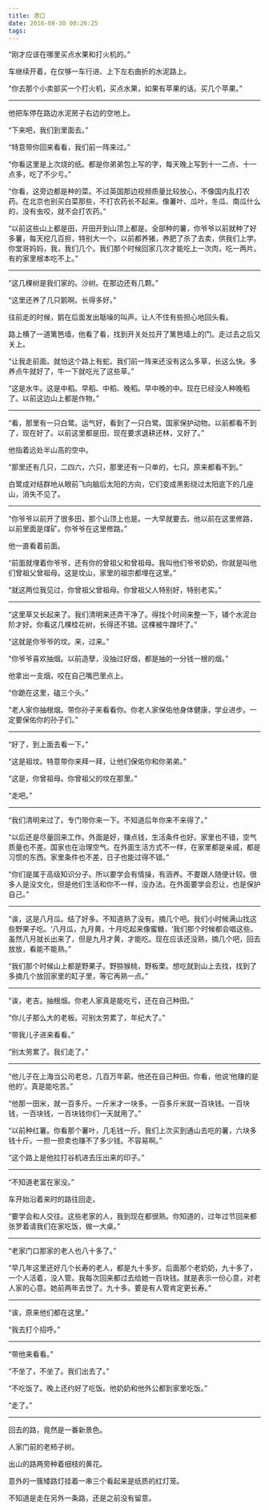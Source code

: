 ```yaml
---
title: 港口
date: 2016-08-30 00:26:25
tags:
---
```


“刚才应该在哪里买点水果和打火机的。”

车继续开着，在仅够一车行进、上下左右曲折的水泥路上。

“你去那个小卖部买一个打火机，买点水果，如果有苹果的话。买几个苹果。”

---

他把车停在路边水泥房子右边的空地上。

“下来吧，我们到里面去。”

“特意带你回来看看，我们前一阵来过。”

“你看这里是上次烧的纸。都是你弟弟包上写的字，每天晚上写到十一二点、十一点多，吃了不少亏。”

“你看，这旁边都是种的菜。不过英国那边视频质量比较放心，不像国内乱打农药。在北京也别买白菜那些，不打农药长不起来。像薯叶、瓜叶，冬瓜、南瓜什么的，没有虫咬，就不会打农药。”

“以前这些山上都是田，开田开到山顶上都是。全部种的薯，你爷爷以前就种了好多薯，每天挖几百担，特别大一个。以前都养猪，养肥了杀了去卖，供我们上学。你堂哥妈妈，我，我们几个。我们那个时候回家几次才能吃上一次肉，吃一两片。有的家里根本吃不上。”

---

“这几棵树是我们家的。沙树。在那边还有几颗。”

“这里还养了几只鹅啊。长得多好。”

往前走的时候，鹅在后面发出聒噪的叫声。让人不住有些担心地回头看。

路上横了一道篱笆墙，他看了看，找到开关处拉开了篱笆墙上的门。走过去之后又关上。

“让我走前面。就怕这个路上有蛇。我们前一阵来还没有这么多草，长这么快。多养点牛就好了，牛一下就吃光了这些草。”

“这是水牛。这是中稻。早稻、中稻、晚稻。早中晚的中。现在已经没人种晚稻了。以前这边山上都是作物。”

---

“看，那里有一只白鹭。运气好，看到了一只白鹭。国家保护动物。以前都看不到了，现在好了。以前这里都是田，现在要求退耕还林，又好了。”

他指着远处半山高的空中。

“那里还有几只，二四六，六只，那里还有一只单的，七只。原来都看不到。”

白鹭成对结群地从眼前飞向脑后太阳的方向，它们变成黑影绕过太阳底下的几座山，消失不见了。

---

“你爷爷以前开了很多田，那个山顶上也是。一大早就要去。他以前在这里修路，以前里面是煤矿。你爷爷在这里修路。”

他一直看着前面。

“前面就埋着你爷爷，还有你的曾祖父和曾祖母。我叫他们爷爷奶奶，你就是叫他们曾祖父曾祖母。这是坟山，家里的祖宗都埋在这里。”

“就这两位我见过，你曾祖父曾祖母。你曾祖父人特别好，特别老实。”

---

“这里草又长起来了。我们清明来还弄干净了。得找个时间来整一下，铺个水泥台阶才好。你看这几棵桂花树，长得还不错。这棵被牛蹭坏了。”

“这就是你爷爷的坟。来，过来。”

“你爷爷喜欢抽烟。以前造孽，没抽过好烟，都是抽的一分钱一根的烟。”

他拿出一支烟，咬在自己嘴巴里点上。

“你跪在这里，磕三个头。”

“老人家你抽根烟。带你孙子来看看你。你老人家保佑他身体健康，学业进步。一定要保佑你的孙子们。”

---

“好了，到上面去看一下。”

“这是祖坟。特意带你来拜一拜，让他们保佑你和你弟弟。”

“这是，你曾祖母。你曾祖父的坟在那里。”

“走吧。”

---

“我们清明来过了。专门带你来一下。不知道后年你来不来得了。”

“以后还是尽量回来工作。外面是好，赚点钱，生活条件也好。家里也不错，空气质量也不差。国家也在治理空气。在外面生活方式不一样，在家里都是亲戚，都是习惯的东西。家里条件也不差，日子也能过得不错。”

“你们是属于高级知识分子。所以要学会有情操，有涵养。不要跟人随便计较。很多人是没文化，但是他们生活和你不一样，没办法。在外面要学会忍让，也是保护自己。”

---

“诶，这是八月瓜。结了好多。不知道熟了没有。摘几个吧。我们小时候满山找这些野果子吃。‘八月瓜，九月黄，十月吃起来像蜜糖，‘我们那个时候都会唱这些。虽然八月就长出来了，但是九月才黄，才能吃。现在应该还没熟，摘几个吧，回去放放，看能不能熟。”

“我们那个时候山上都是野果子。野猕猴桃，野板栗。想吃就到山上去找，找到了多摘几个放回家里的缸子里，等它再熟一点。”

---

“诶，老吉。抽根烟。你老人家真是能吃亏，还在自己种田。”

“你儿子那么大的老板。可别太劳累了，年纪大了。”

“带我儿子进来看看。”

“别太劳累了。我们走了。”

---

“他儿子在上海当公司老总，几百万年薪。他还在自己种田。你看，他说‘他赚的是他的’。真是能吃苦。”

“他那一田米，就一百多斤。一斤米才一块多。一百多斤米就一百块钱。一百块钱，一百块钱，一百块钱你们一天就用了。”

“以前种红薯。你看那个薯叶，几毛钱一斤。我们上次买到通山去吃的薯，六块多钱十斤。一担一担卖也赚不了多少钱。不容易啊。”

“这个路上是他拉打谷机进去压出来的印子。”

---

“不知道老富在家没。”

车开始沿着来时的路往回走。

“要学会和人交往。这些老家的人，我到现在都很熟。你知道的，过年过节回来都张罗着请我们在家吃饭，做一大桌。”

---

“老家门口那家的老人也八十多了。”

“早几年这里还好几个长寿的老人，都是九十多岁。后面那个老奶奶，九十多了，一个人活着，没人管。我每次回来都过去给她一百块钱。就是表示一份心意，对老人家的心意。她前两年去世了。九十多。要是有人管肯定更长寿。”

---

“诶，原来他们都在这里。”

“我去打个招呼。”

---

“带他来看看。”

“不坐了，不坐了。我们出去了。”

“不吃饭了。晚上还约好了吃饭。他奶奶和他外公都到家里吃饭。”

“走了。”

---

回去的路，竟然是一番新景色。

人家门前的老柿子树。

出山的路两旁种着细枝的黄花。

意外的一簇矮路灯挂着一串三个看起来是纸质的红灯笼。

不知道是走在另外一条路，还是之前没有留意。
